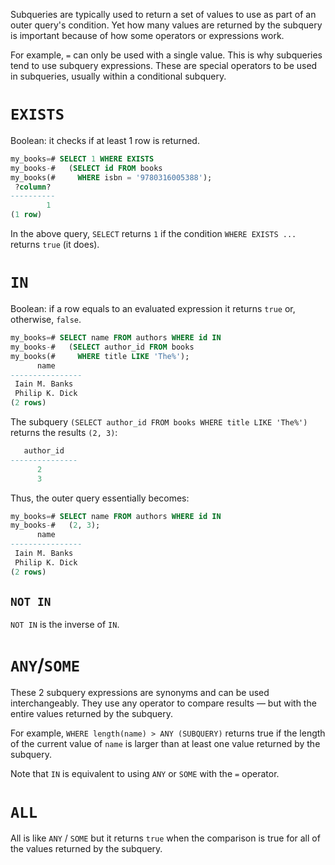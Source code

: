 Subqueries are typically used to return a set of values to use as part of an outer query's condition. Yet how many values are returned by the subquery is important because of how some operators or expressions work.

For example, `=` can only be used with a single value. This is why subqueries tend to use subquery expressions. These are special operators to be used in subqueries, usually within a conditional subquery.



# `EXISTS`

Boolean: it checks if at least 1 row is returned.

```sql
my_books=# SELECT 1 WHERE EXISTS
my_books-#   (SELECT id FROM books
my_books(#     WHERE isbn = '9780316005388');
 ?column?
----------
        1
(1 row)
```
In the above query, `SELECT` returns `1` if the condition `WHERE EXISTS ...` returns `true` (it does).

# `IN`

Boolean: if a row equals to an evaluated expression it returns `true` or, otherwise, `false`.

```sql
my_books=# SELECT name FROM authors WHERE id IN
my_books-#   (SELECT author_id FROM books
my_books(#     WHERE title LIKE 'The%');
      name
----------------
 Iain M. Banks
 Philip K. Dick
(2 rows)
```

The subquery `(SELECT author_id FROM books WHERE title LIKE 'The%')` returns the results `(2, 3)`:
```sql
   author_id
---------------
      2
      3
```

Thus, the outer query essentially becomes:
```sql
my_books=# SELECT name FROM authors WHERE id IN
my_books-#   (2, 3);
      name
----------------
 Iain M. Banks
 Philip K. Dick
(2 rows)
```

## `NOT IN`

`NOT IN` is the inverse of `IN`.

# `ANY`/`SOME`
These 2 subquery expressions are synonyms and can be used interchangeably. They use any operator to compare results — but with the entire values returned by the subquery.

For example, `WHERE length(name) > ANY (SUBQUERY)` returns true if the length of the current value of `name` is larger than at least one value returned by the subquery.

Note that `IN` is equivalent to using `ANY` or `SOME` with the `=` operator.

# `ALL`
All is like `ANY` / `SOME` but it returns `true` when the comparison is true for all of the values returned by the subquery.
